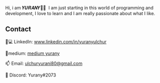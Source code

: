 Hi, i am 𝒀𝑼𝑹𝑨𝑵𝒀👋🙋
<img style="max-width: 100%; display: inline-block;" data-target="animated-image.originalImag![68747470733a2f2f6d656469612e67697068792e636f6d2f6d656469612f3249756455486449303735484c3032506b6b2f67697068792e676966](https://github.com/YuranyUlchur/YuranyUlchur/assets/111533983/5f6ac509-61e0-447b-90c8-b043de95f33e)
e">
I am just starting in this world of programming and development, I love to learn and I am really passionate about what I like.

## Contact
👩💻 LinkedIn: www.linkedin.com/in/yuranyulchur

📜medium: [medium yurany](https://medium.com/@ulchuryurani80)

📫 Email: ulchuryurani80@gmail.com

🤖 Discord: Yurany#2073
